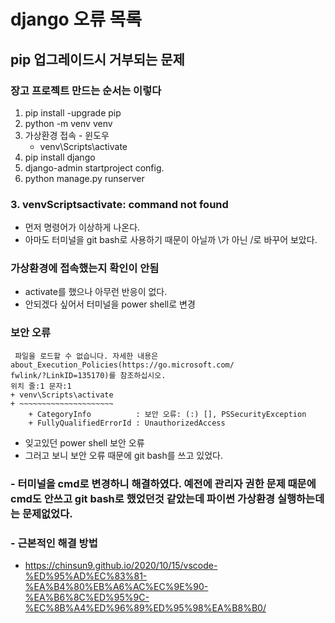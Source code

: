 # django 오류 목록

## pip 업그레이드시 거부되는 문제

### 장고 프로젝트 만드는 순서는 이렇다
1. pip install -upgrade pip
2. python -m venv venv
3. 가상환경 접속 - 윈도우
   - venv\Scripts\activate
4. pip install django
5. django-admin startproject config.
6. python manage.py runserver

### 3. venvScriptsactivate: command not found
- 먼저 명령어가 이상하게 나온다.
- 아마도 터미널을 git bash로 사용하기 때문이 아닐까 \가 아닌 /로 바꾸어 보았다.
### 가상환경에 접속했는지 확인이 안됨
- activate를 했으나 아무런 반응이 없다.
- 안되겠다 싶어서 터미널을 power shell로 변경

### 보안 오류
```
 파일을 로드할 수 없습니다. 자세한 내용은 about_Execution_Policies(https://go.microsoft.com/ 
fwlink/?LinkID=135170)를 참조하십시오.
위치 줄:1 문자:1
+ venv\Scripts\activate
+ ~~~~~~~~~~~~~~~~~~~~~
    + CategoryInfo          : 보안 오류: (:) [], PSSecurityException
    + FullyQualifiedErrorId : UnauthorizedAccess
```
- 잊고있던 power shell 보안 오류
- 그러고 보니 보안 오류 때문에 git bash를 쓰고 있었다.
### - 터미널을 cmd로 변경하니 해결하였다. 예전에 관리자 권한 문제 때문에 cmd도 안쓰고 git bash로 했었던것 같았는데 파이썬 가상환경 실행하는데는 문제없었다.
### - 근본적인 해결 방법
- https://chinsun9.github.io/2020/10/15/vscode-%ED%95%AD%EC%83%81-%EA%B4%80%EB%A6%AC%EC%9E%90-%EA%B6%8C%ED%95%9C-%EC%8B%A4%ED%96%89%ED%95%98%EA%B8%B0/